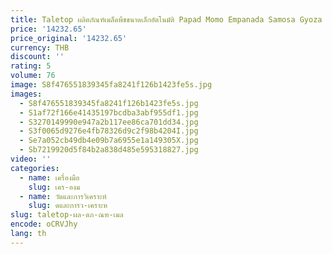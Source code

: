 ```yaml
---
title: Taletop ผลิตภัณฑ์เมล็ดพืชขนาดเล็กอัตโนมัติ Papad Momo Empanada Samosa Gyoza เกี๊ยว Dumpling Maker สกี Wrapper เครื่องทํา
price: '14232.65'
price_original: '14232.65'
currency: THB
discount: ''
rating: 5
volume: 76
image: S8f476551839345fa8241f126b1423fe5s.jpg
images:
  - S8f476551839345fa8241f126b1423fe5s.jpg
  - S1af72f166e41435197bcdba3abf955df1.jpg
  - S3270149990e947a2b117ee86ca701dd34.jpg
  - S3f0065d9276e4fb78326d9c2f98b4204I.jpg
  - Se7a052cb49db4e09b7a6955e1a149305X.jpg
  - Sb7219920d5f84b2a838d485e595318827.jpg
video: ''
categories:
  - name: เครื่องมือ
    slug: เคร-องม
  - name: วัดและการวิเคราะห์
    slug: ดและการว-เคราะห
slug: taletop-ผล-ตภ-ณฑ-เมล
encode: oCRVJhy
lang: th
---
```

  